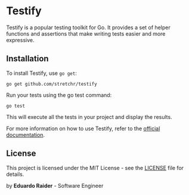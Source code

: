 # Testify

Testify is a popular testing toolkit for Go. It provides a set of helper functions and assertions that make writing tests easier and more expressive.

## Installation

To install Testify, use `go get`:


```
go get github.com/stretchr/testify
```

Run your tests using the go test command: 
```
go test
```

This will execute all the tests in your project and display the results.

For more information on how to use Testify, refer to the [official documentation](https://pkg.go.dev/github.com/stretchr/testify).

## License

This project is licensed under the MIT License - see the [LICENSE](LICENSE) file for details.

by **Eduardo Raider** - Software Engineer